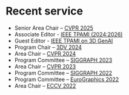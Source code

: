 # Recent service
- Senior Area Chair – [CVPR 2025](https://cvpr.thecvf.com/Conferences/2025/Organizers)
- Associate Editor - [IEEE TPAMI (2024:2026)](https://scholar.google.ca/citations?view_op=top_venues&hl=en&vq=eng_computervisionpatternrecognition)
- Guest Editor - [IEEE TPAMI on 3D GenAI](https://genai3d.github.io)
- Program Chair – [3DV 2024](https://3dvconf.github.io/2024/people) 
- Area Chair – [CVPR 2024](https://cvpr.thecvf.com/Conferences/2024/Organizers) 
- Program Committee – [SIGGRAPH 2023](https://s2023.siggraph.org/technical-papers-committee)
- Area Chair – [CVPR 2023](https://cvpr2023.thecvf.com/Conferences/2023/AreaChairs)
- Program Committee – [SIGGRAPH 2022](https://s2022.siggraph.org/technical-papers-committee)
- Program Committee – [EuroGraphics 2022](https://eg2022.univ-reims.fr)
- Area Chair – [ECCV 2022](https://research.com/conference/eccv-2021-european-conference-on-computer-vision)